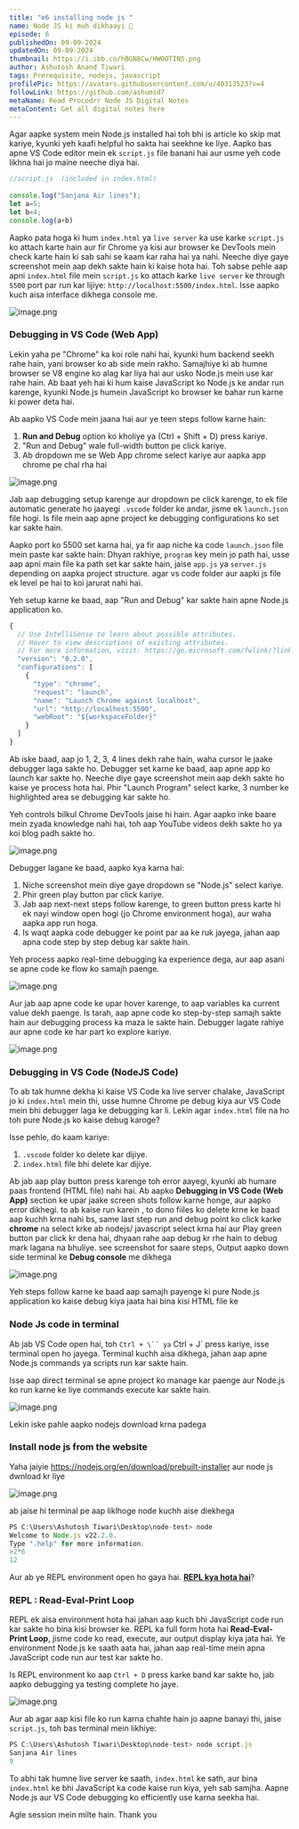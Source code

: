 ```yaml
---
title: "e6 installing node js "
name: Node JS ki muh dikhaayi 👰
episode: 6
publishedOn: 09-09-2024
updatedOn: 09-09-2024
thumbnail: https://i.ibb.co/hBGN8Cw/HWOOTINS.png
author: Ashutosh Anand Tiwari
tags: Prerequisite, nodejs, javascript
profilePic: https://avatars.githubusercontent.com/u/40313523?v=4
followLink: https://github.com/ashumsd7
metaName: Read Procodrr Node JS Digital Notes
metaContent: Get all digital notes here
---
```




Agar aapke system mein Node.js installed hai toh bhi is article ko skip mat kariye, kyunki yeh kaafi helpful ho sakta hai seekhne ke liye. Aapko bas apne VS Code editor mein ek `script.js` file banani hai aur usme yeh code likhna hai jo maine neeche diya hai.


```jsx
//script.js  (included in index.html) 
 
console.log("Sanjana Air lines");
let a=5;
let b=4;
console.log(a+b)
```


Aapko pata hoga ki hum `index.html` ya `live server` ka use karke `script.js` ko attach karte hain aur fir Chrome ya kisi aur browser ke DevTools mein check karte hain ki sab sahi se kaam kar raha hai ya nahi. Neeche diye gaye screenshot mein aap dekh sakte hain ki kaise hota hai. Toh sabse pehle aap apni `index.html` file mein `script.js` ko attach karke `live server` ke through `5500` port par run kar lijiye: `http://localhost:5500/index.html`. Isse aapko kuch aisa interface dikhega console me.


![image.png](https://i.ibb.co/Wxzs1nb/e7p2.png)


### Debugging in VS Code (Web App)


Lekin yaha pe "Chrome" ka koi role nahi hai, kyunki hum backend seekh rahe hain, yani browser ko ab side mein rakho. Samajhiye ki ab humne browser se V8 engine ko alag kar liya hai aur usko Node.js mein use kar rahe hain. Ab baat yeh hai ki hum kaise JavaScript ko Node.js ke andar run karenge, kyunki Node.js humein JavaScript ko browser ke bahar run karne ki power deta hai.


Ab aapko VS Code mein jaana hai aur ye teen steps follow karne hain:


1. **Run and Debug** option ko kholiye ya (Ctrl + Shift + D) press kariye.
2. "Run and Debug" wale full-width button pe click kariye.
3. Ab dropdown me se Web App chrome select kariye aur aapka app chrome pe chal rha hai


![image.png](https://i.ibb.co/JccYjLf/proe7e4.png)


Jab aap debugging setup karenge aur dropdown pe click karenge, to ek file automatic generate ho jaayegi `.vscode` folder ke andar, jisme ek `launch.json` file hogi. Is file mein aap apne project ke debugging configurations ko set kar sakte hain.


Aapko port ko 5500 set karna hai, ya fir aap niche ka code `launch.json` file mein paste kar sakte hain: Dhyan rakhiye, `program` key mein jo path hai, usse aap apni main file ka path set kar sakte hain, jaise `app.js` ya `server.js` depending on aapka project structure. agar vs code folder aur aapki js file ek level pe hai to koi jarurat nahi hai.


Yeh setup karne ke baad, aap "Run and Debug" kar sakte hain apne Node.js application ko.


```jsx
{
  // Use IntelliSense to learn about possible attributes.
  // Hover to view descriptions of existing attributes.
  // For more information, visit: https://go.microsoft.com/fwlink/?linkid=830387
  "version": "0.2.0",
  "configurations": [
    {
      "type": "chrome",
      "request": "launch",
      "name": "Launch Chrome against localhost",
      "url": "http://localhost:5500",
      "webRoot": "${workspaceFolder}"
    }
  ]
}
```


Ab iske baad, aap jo 1, 2, 3, 4 lines dekh rahe hain, waha cursor le jaake debugger laga sakte ho. Debugger set karne ke baad, aap apne app ko launch kar sakte ho. Neeche diye gaye screenshot mein aap dekh sakte ho kaise ye process hota hai. Phir "Launch Program" select karke, 3 number ke highlighted area se debugging kar sakte ho.


Yeh controls bilkul Chrome DevTools jaise hi hain. Agar aapko inke baare mein zyada knowledge nahi hai, toh aap YouTube videos dekh sakte ho ya koi blog padh sakte ho.


![image.png](https://i.ibb.co/MfQ2zPq/proe7p4.png)


Debugger lagane ke baad, aapko kya karna hai:


1. Niche screenshot mein diye gaye dropdown se "Node.js" select kariye.
2. Phir green play button par click kariye.
3. Jab aap next-next steps follow karenge, to green button press karte hi ek nayi window open hogi (jo Chrome environment hoga), aur waha aapka app run hoga.
4. Is waqt aapka code debugger ke point par aa ke ruk jayega, jahan aap apna code step by step debug kar sakte hain.


Yeh process aapko real-time debugging ka experience dega, aur aap asani se apne code ke flow ko samajh paenge.


![image.png](https://i.ibb.co/QJc7N5d/proe7p5.png)


Aur jab aap apne code ke upar hover karenge, to aap variables ka current value dekh paenge. Is tarah, aap apne code ko step-by-step samajh sakte hain aur debugging process ka maza le sakte hain. Debugger lagate rahiye aur apne code ke har part ko explore kariye.


![image.png](https://i.ibb.co/vzzGYdr/proe7p6.png)


### Debugging in VS Code (NodeJS Code)


To ab tak humne dekha ki kaise VS Code ka live server chalake, JavaScript jo ki `index.html` mein thi, usse humne Chrome pe debug kiya aur VS Code mein bhi debugger laga ke debugging kar li. Lekin agar `index.html` file na ho toh pure Node.js ko kaise debug karoge?


Isse pehle, do kaam kariye:


1. `.vscode` folder ko delete kar dijiye.
2. `index.html` file bhi delete kar dijiye.


Ab jab aap play button press karenge toh error aayegi, kyunki ab humare paas frontend (HTML file) nahi hai. Ab aapko **Debugging in VS Code (Web App)** section ke upar jaake screen shots follow karne honge, aur aapko error dikhegi. to ab kaise run karein , to dono fiiles ko delete krne ke baad aap kuchh krna nahi bs, same last step run and debug point ko click karke **chrome** na select krke ab nodejs/ javascript select krna hai aur Play green button par click kr dena hai, dhyaan rahe aap debug kr  rhe hain to debug mark lagana na bhuliye. see screenshot for saare steps, Output aapko down side terminal ke **Debug console** me dikhega

![image.png](https://i.ibb.co/999XTVt/eproe7last.png)


Yeh steps follow karne ke baad aap samajh payenge ki pure Node.js application ko kaise debug kiya jaata hai bina kisi HTML file ke


### Node Js code in terminal


Ab jab VS Code open hai, toh ```Ctrl + \`` ya``` Ctrl + J` press kariye, isse terminal open ho jayega. Terminal kuchh aisa dikhega, jahan aap apne Node.js commands ya scripts run kar sakte hain.


Isse aap direct terminal se apne project ko manage kar paenge aur Node.js ko run karne ke liye commands execute kar sakte hain.


![image.png](https://i.ibb.co/0FkT16k/proe7p8.png)


Lekin iske pahle aapko nodejs download krna padega


### Install node js from the website


Yaha jaiyie https://nodejs.org/en/download/prebuilt-installer aur node js dwnload kr liye 


![image.png](https://i.ibb.co/ZBx739c/proe7p9.png)


ab jaise hi terminal pe aap liklhoge node kuchh aise diekhega


```jsx
PS C:\Users\Ashutosh Tiwari\Desktop\node-test> node
Welcome to Node.js v22.2.0.       
Type ".help" for more information.
>2*6
12
```


Aur ab ye REPL environment open ho gaya hai. **[REPL kya hota hai](https://www.digitalocean.com/community/tutorials/what-is-repl)**?

### REPL : Read-Eval-Print Loop
REPL ek aisa environment hota hai jahan aap kuch bhi JavaScript code run kar sakte ho bina kisi browser ke. REPL ka full form hota hai **Read-Eval-Print Loop**, jisme code ko read, execute, aur output display kiya jata hai. Ye environment Node.js ke saath aata hai, jahan aap real-time mein apna JavaScript code run aur test kar sakte ho.


Is REPL environment ko aap `Ctrl + D` press karke band kar sakte ho, jab aapko debugging ya testing complete ho jaye.


![image.png](https://i.ibb.co/9pt1wGp/proe7p10.png)


Aur ab agar aap kisi file ko run karna chahte hain jo aapne banayi thi, jaise `script.js`, toh bas terminal mein likhiye:


```jsx
PS C:\Users\Ashutosh Tiwari\Desktop\node-test> node script.js
Sanjana Air lines
9
```


To abhi tak humne live server ke saath, `index.html` ke sath, aur bina `index.html` ke bhi JavaScript ka code kaise run kiya, yeh sab samjha. Aapne Node.js aur VS Code debugging ko efficiently use karna seekha hai.


Agle session mein milte hain. Thank you


